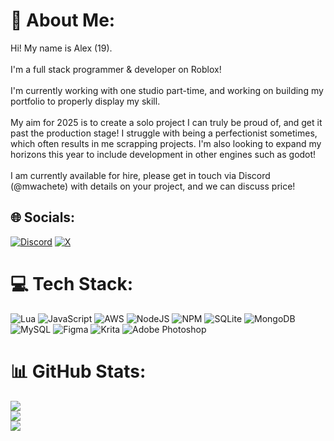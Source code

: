 # 💫 About Me:
Hi! My name is Alex (19).<br><br>I'm a full stack programmer & developer on Roblox!<br><br>I'm currently working with one studio part-time, and working on building my portfolio to properly display my skill.<br><br>My aim for 2025 is to create a solo project I can truly be proud of, and get it past the production stage! I struggle with being a perfectionist sometimes, which often results in me scrapping projects. I'm also looking to expand my horizons this year to include development in other engines such as godot!<br><br>I am currently available for hire, please get in touch via Discord (@mwachete) with details on your project, and we can discuss price!


## 🌐 Socials:
[![Discord](https://img.shields.io/badge/Discord-%237289DA.svg?logo=discord&logoColor=white)](https://discord.com/users/1014149760204156938) [![X](https://img.shields.io/badge/X-black.svg?logo=X&logoColor=white)](https://x.com/mwachete) 

# 💻 Tech Stack:
![Lua](https://img.shields.io/badge/lua-%232C2D72.svg?style=for-the-badge&logo=lua&logoColor=white) ![JavaScript](https://img.shields.io/badge/javascript-%23323330.svg?style=for-the-badge&logo=javascript&logoColor=%23F7DF1E) ![AWS](https://img.shields.io/badge/AWS-%23FF9900.svg?style=for-the-badge&logo=amazon-aws&logoColor=white) ![NodeJS](https://img.shields.io/badge/node.js-6DA55F?style=for-the-badge&logo=node.js&logoColor=white) ![NPM](https://img.shields.io/badge/NPM-%23CB3837.svg?style=for-the-badge&logo=npm&logoColor=white) ![SQLite](https://img.shields.io/badge/sqlite-%2307405e.svg?style=for-the-badge&logo=sqlite&logoColor=white) ![MongoDB](https://img.shields.io/badge/MongoDB-%234ea94b.svg?style=for-the-badge&logo=mongodb&logoColor=white) ![MySQL](https://img.shields.io/badge/mysql-4479A1.svg?style=for-the-badge&logo=mysql&logoColor=white) ![Figma](https://img.shields.io/badge/figma-%23F24E1E.svg?style=for-the-badge&logo=figma&logoColor=white) ![Krita](https://img.shields.io/badge/Krita-203759?style=for-the-badge&logo=krita&logoColor=EEF37B) ![Adobe Photoshop](https://img.shields.io/badge/adobe%20photoshop-%2331A8FF.svg?style=for-the-badge&logo=adobe%20photoshop&logoColor=white)
# 📊 GitHub Stats:
![](https://github-readme-stats.vercel.app/api?username=mwachete&theme=tokyonight&hide_border=true&include_all_commits=false&count_private=false)<br/>
![](https://nirzak-streak-stats.vercel.app/?user=mwachete&theme=tokyonight&hide_border=true)<br/>
![](https://github-readme-stats.vercel.app/api/top-langs/?username=mwachete&theme=tokyonight&hide_border=true&include_all_commits=false&count_private=false&layout=compact)
